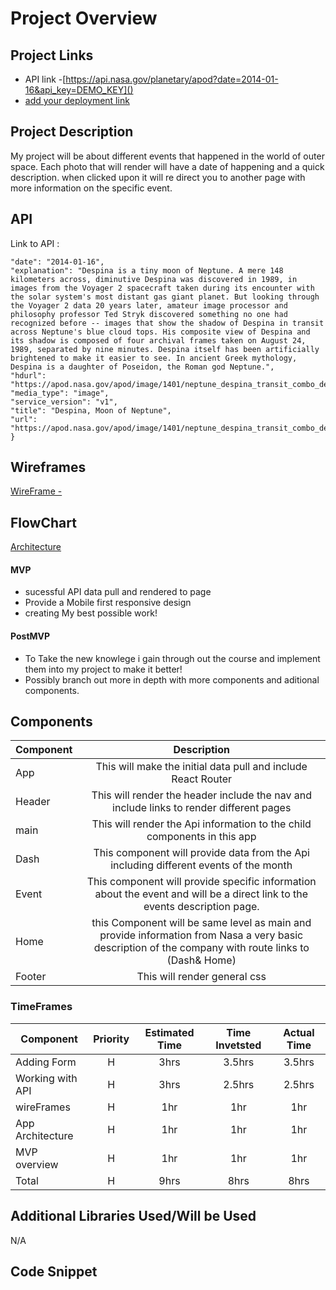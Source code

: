 # Project Overview

## Project Links

- API link -[https://api.nasa.gov/planetary/apod?date=2014-01-16&api_key=DEMO_KEY]()
- [add your deployment link]()

## Project Description

My project will be about different events that happened in the world of outer space. Each photo that will render will have a date of happening and a quick description. when clicked upon it will re direct you to another page with more information on the specific event. 
## API

Link to API : 


```
"date": "2014-01-16",
"explanation": "Despina is a tiny moon of Neptune. A mere 148 kilometers across, diminutive Despina was discovered in 1989, in images from the Voyager 2 spacecraft taken during its encounter with the solar system's most distant gas giant planet. But looking through the Voyager 2 data 20 years later, amateur image processor and philosophy professor Ted Stryk discovered something no one had recognized before -- images that show the shadow of Despina in transit across Neptune's blue cloud tops. His composite view of Despina and its shadow is composed of four archival frames taken on August 24, 1989, separated by nine minutes. Despina itself has been artificially brightened to make it easier to see. In ancient Greek mythology, Despina is a daughter of Poseidon, the Roman god Neptune.",
"hdurl": "https://apod.nasa.gov/apod/image/1401/neptune_despina_transit_combo_despinabrightened.jpg",
"media_type": "image",
"service_version": "v1",
"title": "Despina, Moon of Neptune",
"url": "https://apod.nasa.gov/apod/image/1401/neptune_despina_transit_combo_despinabrightened.jpg"
}

```


## Wireframes
[WireFrame -](https://wireframepro.mockflow.com/view/Md79f547ea783b74ad05e9851f7fa78361585331512907#/page/9777a32b55a94b628e3a98fe7e6013a7)

## FlowChart
[Architecture](https://drive.google.com/file/d/1OMAvSHK0jj5iBXw6mSDprPrF9eAK4gTt/view?usp=sharing)


#### MVP 
- sucessful API data pull and rendered to page
- Provide a Mobile first responsive design 
- creating My best possible work!

#### PostMVP 
- To Take the new knowlege i gain through out the course and implement them into my project to make it better!
- Possibly branch out more in depth with more components and aditional components.  

## Components

| Component | Description | 
| --- | :---: |  
| App | This will make the initial data pull and include React Router| 
| Header | This will render the header include the nav and include links to render different pages |
| main | This will render the Api information to the child components in this app |
| Dash| This component will provide data from the Api including different events of the month |
| Event | This component will provide specific information about the event and will be a direct link to the events description page.  |
| Home | this Component will be same level as main and provide information from Nasa a very basic description of the company with route links to (Dash& Home) |
| Footer | This will render general css| 



### TimeFrames

| Component | Priority | Estimated Time | Time Invetsted | Actual Time |
| --- | :---: |  :---: | :---: | :---: |
| Adding Form | H | 3hrs| 3.5hrs | 3.5hrs |
| Working with API | H | 3hrs| 2.5hrs | 2.5hrs |
| wireFrames | H | 1hr | 1hr | 1hr |
| App Architecture | H | 1hr | 1hr | 1hr |
| MVP overview | H | 1hr | 1hr | 1hr |
| Total | H | 9hrs| 8hrs | 8hrs |

## Additional Libraries Used/Will be Used
 N/A

## Code Snippet


```

```
